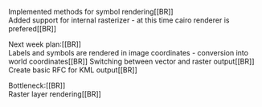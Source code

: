 Implemented methods for symbol rendering[[BR]]                                                
Added support for internal rasterizer - at this time cairo renderer is prefered[[BR]]         
                                                                                              
Next week plan:[[BR]]                                                                         
Labels and symbols are rendered in image coordinates - conversion into world coordinates[[BR]]
Switching between vector and raster output[[BR]]                                              
Create basic RFC for KML output[[BR]]                                                         
                                                                                              
Bottleneck:[[BR]]                                                                             
Raster layer rendering[[BR]]                                                                  

